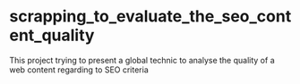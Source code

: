 # scrapping_to_evaluate_the_seo_content_quality

This project trying to present a global technic to analyse the quality of a web content regarding to SEO criteria

